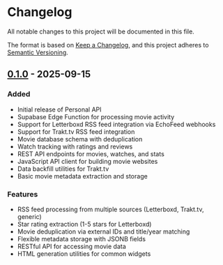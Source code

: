 # Changelog

All notable changes to this project will be documented in this file.

The format is based on [Keep a Changelog](https://keepachangelog.com/en/1.0.0/),
and this project adheres to
[Semantic Versioning](https://semver.org/spec/v2.0.0.html).

## [0.1.0] - 2025-09-15

### Added

- Initial release of Personal API
- Supabase Edge Function for processing movie activity
- Support for Letterboxd RSS feed integration via EchoFeed webhooks
- Support for Trakt.tv RSS feed integration
- Movie database schema with deduplication
- Watch tracking with ratings and reviews
- REST API endpoints for movies, watches, and stats
- JavaScript API client for building movie websites
- Data backfill utilities for Trakt.tv
- Basic movie metadata extraction and storage

### Features

- RSS feed processing from multiple sources (Letterboxd, Trakt.tv, generic)
- Star rating extraction (1-5 stars for Letterboxd)
- Movie deduplication via external IDs and title/year matching
- Flexible metadata storage with JSONB fields
- RESTful API for accessing movie data
- HTML generation utilities for common widgets

[0.1.0]: https://github.com/your-username/msb-api/releases/tag/v0.1.0
